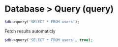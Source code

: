 # Database > Query (query)

```php
$db->query('SELECT * FROM users');
```
Fetch results automaticly

```php
$db->query('SELECT * FROM users', true);
```